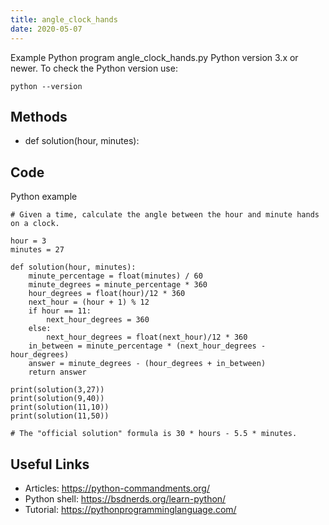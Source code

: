 ```yaml
---
title: angle_clock_hands
date: 2020-05-07
---
```

Example Python program angle_clock_hands.py
Python version 3.x or newer.
To check the Python version use:

    python --version


## Methods

* def solution(hour, minutes):

## Code

Python example

    # Given a time, calculate the angle between the hour and minute hands on a clock.
    
    hour = 3
    minutes = 27
    
    def solution(hour, minutes):
    	minute_percentage = float(minutes) / 60
    	minute_degrees = minute_percentage * 360
    	hour_degrees = float(hour)/12 * 360
    	next_hour = (hour + 1) % 12
    	if hour == 11:
    		next_hour_degrees = 360
    	else:
    		next_hour_degrees = float(next_hour)/12 * 360
    	in_between = minute_percentage * (next_hour_degrees - hour_degrees)
    	answer = minute_degrees - (hour_degrees + in_between)
    	return answer
    
    print(solution(3,27))
    print(solution(9,40))
    print(solution(11,10))
    print(solution(11,50))
    
    # The "official solution" formula is 30 * hours - 5.5 * minutes.

## Useful Links

- Articles: https://python-commandments.org/
- Python shell: https://bsdnerds.org/learn-python/
- Tutorial: https://pythonprogramminglanguage.com/
